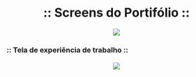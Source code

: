 <h1 align="center"> :: Screens do Portifólio :: </h1>

<h4 align="center">
 <img src="https://user-images.githubusercontent.com/957189/85936118-bc966200-b8cd-11ea-98ae-5cef6605c824.png" />
</h4>

 <h3>  :: Tela de experiência de trabalho ::</h3>

<h4 align="center">
 <img src="https://user-images.githubusercontent.com/957189/85936176-6544c180-b8ce-11ea-92f5-17b4b2b116f4.png" />
</h4>



